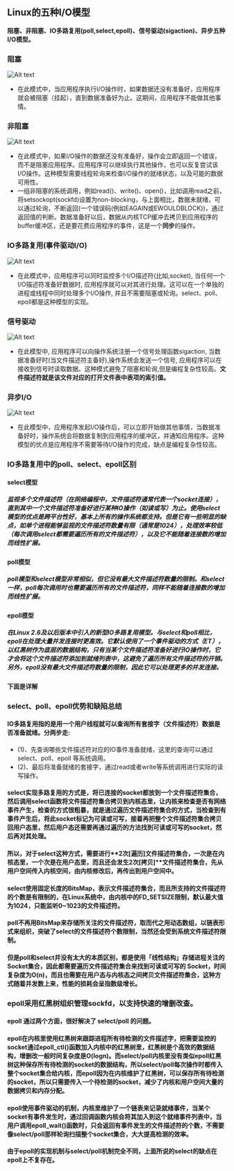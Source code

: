 ## Linux的五种I/O模型

**阻塞、非阻塞、IO多路复用(poll,select,epoll)、信号驱动(sigaction)、异步五种I/O模型。**


### 阻塞

![Alt text](pic/image.png)
- 在此模式中，当应用程序执行I/O操作时，如果数据还没有准备好，应用程序就会被阻塞（挂起），直到数据准备好为止。这期间，应用程序不能做其他事情。

 
### 非阻塞
![Alt text](pic/image2.png)
- 在此模式中，如果I/O操作的数据还没有准备好，操作会立即返回一个错误，而不是阻塞应用程序。应用程序可以继续执行其他操作，也可以反复尝试该I/O操作。这种模型需要线程轮询来检查I/O操作的就绪状态，以及可能的数据可用性。
- 一组非阻塞的系统调用，例如read()、write()、open()，比如调用read之前，将setsockopt(sockfd)设置为non-blocking，与上面相比，数据未就绪，可以通过轮询，不断返回(一个错误码(例如EAGAIN或EWOULDBLOCK))，通过返回值的判断。数据准备好以后，数据从内核TCP缓冲去拷贝到应用程序的buffer缓冲区，还是要花费应用程序的事件，这是一个**同步**的操作。


### IO多路复用(事件驱动I/O)

![Alt text](pic/image3.png)
- 在此模式中，应用程序可以同时监控多个I/O描述符(比如,socket), 当任何一个I/O描述符准备好数据时, 应用程序就可以对其进行处理。这可以在一个单独的进程或线程中同时处理多个I/O操作, 并且不需要阻塞或轮询。select、poll、epoll都是这种模型的实现。

### 信号驱动
![Alt text](pic/image4.png)
- 在此模型中, 应用程序可以向操作系统注册一个信号处理函数sigaction, 当数据准备好时(当文件描述符主备好),操作系统会发送一个信号, 应用程序可以在接收到信号时读取数据。这种模式避免了阻塞和轮询,但是编程复杂性较高。**文件描述符就是该文件对应的打开文件表中表项的索引值。**

### 异步I/O
![Alt text](pic/image5.png)
- 在此模型中，应用程序发起I/O操作后，可以立即开始做其他事情，当数据准备好时，操作系统会将数据复制到应用程序的缓冲区，并通知应用程序。这种模型的优点是应用程序不需要等待I/O操作的完成，缺点是编程复杂性较高。


### IO多路复用中的poll、select、epoll区别
#### select模型
##### 监视多个文件描述符（在网络编程中，文件描述符通常代表一个socket连接），直到其中一个文件描述符准备好进行某种IO操作（如读或写）为止。使用select模型的优点是跨平台性好，基本上所有的操作系统都支持。但是它有一些明显的缺点，如单个进程能够监视的文件描述符数量有限（通常是1024），处理效率较低（每次调用select都需要遍历所有的文件描述符），以及它不能随着连接数的增加而线性扩展。
#### poll模型
##### poll模型和select模型非常相似，但它没有最大文件描述符数量的限制。和select一样，poll每次调用时也需要遍历所有的文件描述符，同样不能随着连接数的增加而线性扩展。
#### epoll模型
##### 在Linux 2.6及以后版本中引入的新型IO多路复用模型。与select和poll相比，epoll在处理大量并发连接时更高效。它默认使用了一个事件驱动的方式（ET），以**红黑树**作为底层的数据结构，只有当某个文件描述符准备好进行IO操作时，它才会将这个文件描述符添加到就绪列表中，这避免了遍历所有文件描述符的开销。另外，epoll没有最大文件描述符数量的限制，因此它可以处理更多的并发连接。

**下面是详解**
### select、poll、epoll优势和缺陷总结
#### IO多路复用指的是用一个用户线程就可以查询所有套接字（文件描述符）数据是否准备就绪。分两步走: 
- (1)、先查询哪些文件描述符对应的IO事件准备就绪，这里的查询可以通过select、poll、epoll 等系统调用。
- (2)、最后将准备就绪的套接字，通过read或者write等系统调用进行实际的读写操作。

#### select实现多路复用的方式是，将已连接的socket都放到一个文件描述符集合，然后调用select函数**将文件描述符集合拷贝到内核态**里，让内核来检查是否有网络事件产生，检查的方式很粗暴，就是通过遍历文件描述符集合的方式，当检查到有事件产生后，将此socket**标记**为可读或可写，接着**再把整个文件描述符集合拷贝回用户态**里，然后用户态还需要再通过**遍历**的方法找到可读或可写的socket，然后再对其处理。
#### 所以，对于select这种方式，需要进行**2次[遍历]**文件描述符集合，一次是在内核态里，一个次是在用户态里，而且还会发生**2次[拷贝]**文件描述符集合，先从用户空间传入内核空间，由内核修改后，再传出到用户空间中。
#### select使用固定长度的BitsMap，表示文件描述符集合，而且所支持的文件描述符的个数是有限制的，在Linux系统中，由内核中的FD_SETSIZE限制，默认最大值为1024，只能监听0~1023的文件描述符。
#### poll不再用BitsMap来存储所关注的文件描述符，取而代之用**动态数组**，以**链表形式**来组织，突破了select的文件描述符个数限制，当然还会受到系统文件描述符限制。
#### 但是poll和select并没有太大的本质区别，都是使用「线性结构」存储进程关注的Socket集合，因此都需要遍历文件描述符集合来找到可读或可写的 Socket，时间复杂度为**O(n)**，而且也需要在用户态与内核态之间拷贝文件描述符集合，这种方式随着并发数上来，性能的损耗会呈指数级增长。

### epoll采用红黑树组织管理sockfd，以支持快速的增删改查。
#### epoll 通过两个方面，很好解决了 select/poll 的问题。
#### epoll在内核里使用**红黑树**来跟踪进程所有待检测的文件描述字，把需要监控的socket通过epoll_ctl()函数加入内核中的红黑树里，红黑树是个高效的数据结构，增删改一般时间复杂度是**O(logn)**。而select/poll内核里没有类似epoll红黑树这种保存所有待检测的socket的数据结构，所以select/poll每次操作时都传入整个socket集合给内核，而epoll因为在内核维护了红黑树，可以保存所有待检测的socket，所以只需要传入一个待检测的socket，减少了内核和用户空间大量的数据拷贝和内存分配。
#### epoll使用事件驱动的机制，内核里维护了一个链表来记录就绪事件，当某个socket有事件发生时，通过回调函数内核会将其加入到这个就绪事件列表中，当用户调用epoll_wait()函数时，只会返回有事件发生的文件描述符的个数，不需要像select/poll那样轮询扫描整个socket集合，大大提高检测的效率。
#### 由于epoll的实现机制与select/poll机制完全不同，上面所说的select的缺点在epoll上不复存在。


